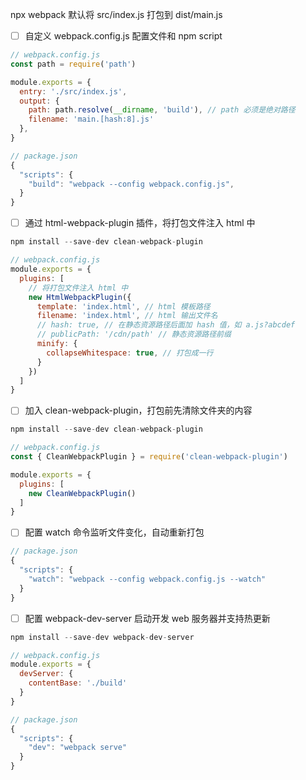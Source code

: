 npx webpack 默认将 src/index.js 打包到 dist/main.js

- [ ] 自定义 webpack.config.js 配置文件和 npm script
```js
// webpack.config.js
const path = require('path')

module.exports = {
  entry: './src/index.js',
  output: {
    path: path.resolve(__dirname, 'build'), // path 必须是绝对路径
    filename: 'main.[hash:8].js'
  },
}

// package.json
{
  "scripts": {
    "build": "webpack --config webpack.config.js",
  }
}
```
- [ ] 通过 html-webpack-plugin 插件，将打包文件注入 html 中
```js
npm install --save-dev clean-webpack-plugin

// webpack.config.js
module.exports = {
  plugins: [
    // 将打包文件注入 html 中
    new HtmlWebpackPlugin({
      template: 'index.html', // html 模板路径
      filename: 'index.html', // html 输出文件名
      // hash: true, // 在静态资源路径后面加 hash 值，如 a.js?abcdef
      // publicPath: '/cdn/path' // 静态资源路径前缀
      minify: {
        collapseWhitespace: true, // 打包成一行
      }
    })
  ]
}
```
- [ ] 加入 clean-webpack-plugin，打包前先清除文件夹的内容
```js
npm install --save-dev clean-webpack-plugin

// webpack.config.js
const { CleanWebpackPlugin } = require('clean-webpack-plugin')

module.exports = {
  plugins: [
    new CleanWebpackPlugin()
  ]
}
```
- [ ] 配置 watch 命令监听文件变化，自动重新打包
```js
// package.json
{
  "scripts": {
    "watch": "webpack --config webpack.config.js --watch"
  }
}
```
- [ ] 配置 webpack-dev-server 启动开发 web 服务器并支持热更新
```js
npm install --save-dev webpack-dev-server

// webpack.config.js
module.exports = {
  devServer: {
    contentBase: './build'
  }
}

// package.json
{
  "scripts": {
    "dev": "webpack serve"
  }
}
```